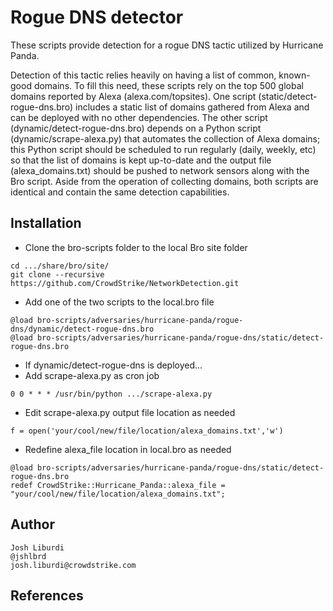Rogue DNS detector
================

These scripts provide detection for a rogue DNS tactic utilized by Hurricane Panda. 

Detection of this tactic relies heavily on having a list of common, known-good domains. To fill this need, these scripts rely on the top 500 global domains reported by Alexa (alexa.com/topsites). One script (static/detect-rogue-dns.bro) includes a static list of domains gathered from Alexa and can be deployed with no other dependencies. The other script (dynamic/detect-rogue-dns.bro) depends on a Python script (dynamic/scrape-alexa.py) that automates the collection of Alexa domains; this Python script should be scheduled to run regularly (daily, weekly, etc) so that the list of domains is kept up-to-date and the output file (alexa_domains.txt) should be pushed to network sensors along with the Bro script. Aside from the operation of collecting domains, both scripts are identical and contain the same detection capabilities.

Installation
---
* Clone the bro-scripts folder to the local Bro site folder
```
cd .../share/bro/site/
git clone --recursive https://github.com/CrowdStrike/NetworkDetection.git
```
* Add one of the two scripts to the local.bro file 
```
@load bro-scripts/adversaries/hurricane-panda/rogue-dns/dynamic/detect-rogue-dns.bro
@load bro-scripts/adversaries/hurricane-panda/rogue-dns/static/detect-rogue-dns.bro
```
* If dynamic/detect-rogue-dns is deployed... 
* Add scrape-alexa.py as cron job 
```
0 0 * * * /usr/bin/python .../scrape-alexa.py
```
* Edit scrape-alexa.py output file location as needed
```
f = open('your/cool/new/file/location/alexa_domains.txt','w')
```
* Redefine alexa_file location in local.bro as needed
```
@load bro-scripts/adversaries/hurricane-panda/rogue-dns/static/detect-rogue-dns.bro
redef CrowdStrike::Hurricane_Panda::alexa_file = "your/cool/new/file/location/alexa_domains.txt";
```

Author
---
```
Josh Liburdi
@jshlbrd
josh.liburdi@crowdstrike.com
```

References
---
